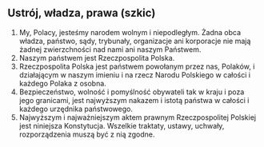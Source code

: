 ## Ustrój, władza, prawa (szkic)

1. My, Polacy, jesteśmy narodem wolnym i niepodległym. Żadna obca władza, państwo, sądy, trybunały, organizacje ani korporacje nie mają żadnej zwierzchności nad nami ani naszym Państwem.
1. Naszym państwem jest Rzeczpospolita Polska.
1. Rzeczpospolita Polska jest państwem powołanym przez nas, Polaków, i działającym w naszym imieniu i na rzecz Narodu Polskiego w całości i każdego Polaka z osobna.
1. Bezpieczeństwo, wolność i pomyślność obywateli tak w kraju i poza jego granicami, jest najwyższym nakazem i istotą państwa w całości i każdego urzędnika państwowego.
1. Najwyższym i najważniejszym aktem prawnym Rzeczpospolitej Polskiej jest niniejsza Konstytucja. Wszelkie traktaty, ustawy, uchwały, rozporządzenia muszą być z nią zgodne.
